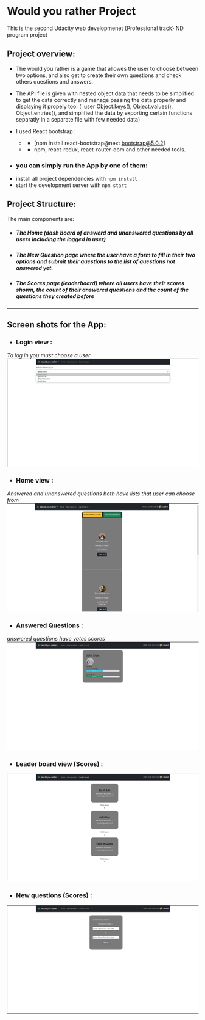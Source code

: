 # Would you rather Project
<!-- markdownlint-capture -->
This is the second Udacity web developmenet {Professional track} ND program project


## Project overview:
- The would you rather is a game that allowes the user to choose between two options, and also get to create their own questions and check others questions and answers.
- The API file is given with nested object data that needs to be simplified to get the data correctly and manage passing the data properly and displaying it propely too. (i user Object.keys(), Object.values(), Object.entries(), and simplified the data by exporting certain functions separatly in a separate file with few needed data)
- I used React bootstrap :
    - - [npm install react-bootstrap@next bootstrap@5.0.2]
    - - npm, react-redux, react-router-dom and other needed tools.

- ### you can simply run the App by one of them:
* install all project dependencies with `npm install`
* start the development server with `npm start`


## Project Structure:

The main components are:
- ##### The Home (dash board of answerd and unanswered questions by all users including the logged in user)
- ##### The New Question page where the user have a form to fill in their two options and submit their questions to the list of questions not answered yet.
- ##### The Scores page (leaderboard) where all users have their scores shown, the count of their answered questions and the count of the questions they created before

--- -------

## Screen shots for the App:
- ### Login view :
*To log in you must choose a user*
<img src="public/login-usernames.png"/>

- ### Home view :
*Answered and unanswered questions both have lists that user can choose from*
<img src="public/Home-view.png" />

- ### Answered Questions :
*answered questions have votes scores*
<img src="public/answeredq.png"/>

- ### Leader board view (Scores) :
<img src="public/leaderboard.png">

- ### New questions (Scores) :
<img src="public/new-question.png">

